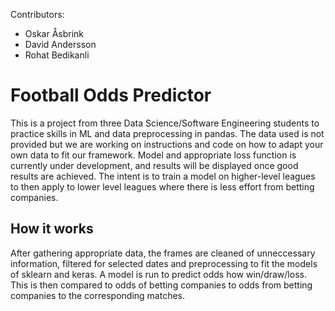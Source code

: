 
Contributors:
- Oskar Åsbrink
- David Andersson
- Rohat Bedikanli

# Football Odds Predictor

This is a project from three Data Science/Software Engineering students to practice skills in ML and data preprocessing in pandas. The data used is not provided but we are working on instructions and code on how to adapt your own data to fit our framework. Model and appropriate loss function is currently under development, and results will be displayed once good results are achieved. The intent is to train a model on higher-level leagues to then apply to lower level leagues where there is less effort from betting companies.


## How it works

After gathering appropriate data, the frames are cleaned of unneccessary information, filtered for selected dates and preprocessing to fit the models of sklearn and keras. A model is run to predict odds how win/draw/loss. This is then compared to odds of betting companies to odds from betting companies to the corresponding matches. 
